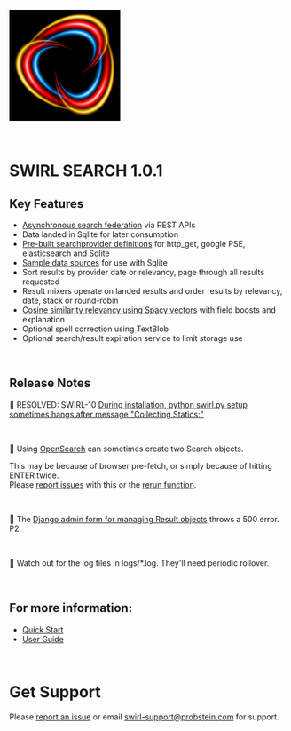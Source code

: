 ![SWIRL Logo](./images/swirl_logo_notext_200.jpg)

<br/>

# SWIRL SEARCH 1.0.1

## Key Features

* [Asynchronous search federation](DEVELOPER_GUIDE.md#workflow) via REST APIs
* Data landed in Sqlite for later consumption
* [Pre-built searchprovider definitions](../SearchProviders/) for http_get, google PSE, elasticsearch and Sqlite
* [Sample data sources](../Data/) for use with Sqlite
* Sort results by provider date or relevancy, page through all results requested
* Result mixers operate on landed results and order results by relevancy, date, stack or round-robin
* [Cosine similarity relevancy using Spacy vectors](USER_GUIDE.md#understanding-relevancy) with field boosts and explanation
* Optional spell correction using TextBlob
* Optional search/result expiration service to limit storage use

<br/>

## Release Notes

:small_blue_diamond: RESOLVED: SWIRL-10 [During installation, python swirl.py setup sometimes hangs after message "Collecting Statics:"](https://github.com/sidprobstein/swirl-search/issues/10)

<br/>

:small_blue_diamond: Using [OpenSearch](USER_GUIDE.md#using-the-opensearch-interface) can sometimes create two Search objects.

This may be because of browser pre-fetch, or simply because of hitting ENTER twice.<br/>
Please [report issues](https://github.com/sidprobstein/swirl-search/issues/) with this or the [rerun function](USER_GUIDE.md#re-starting-re-running--re-trying-a-search).

<br/>

:small_blue_diamond: The [Django admin form for managing Result objects](http://localhost:8000/admin/swirl/result/) throws a 500 error. P2.

<br/>

:small_blue_diamond: Watch out for the log files in logs/*.log. They'll need periodic rollover.

<br/>

## For more information: 

* [Quick Start](https://github.com/sidprobstein/swirl-search/wiki/1.-Quick-Start)
* [User Guide](https://github.com/sidprobstein/swirl-search/wiki/2.-User-Guide)

<br/>

# Get Support

Please [report an issue](https://github.com/sidprobstein/swirl-search/issues/) or email [swirl-support@probstein.com](mailto:swirl-support@probstein.com) for support.

<br/>